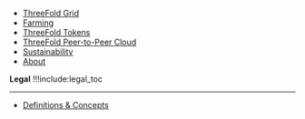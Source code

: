 - [ThreeFold Grid](@grid_home)
- [Farming](@farming_intro)
- [ThreeFold Tokens](@tokens_home)
- [ThreeFold Peer-to-Peer Cloud](@cloud_home)
- [Sustainability](@sustainability)
- [About](@about)
  
**Legal**
!!!include:legal_toc

------------
- [Definitions & Concepts](@definitions_concepts)



